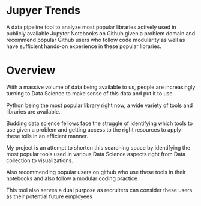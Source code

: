# Jupyer Trends

A data pipeline tool to analyze most popular libraries actively used in publicly available Jupyter Notebooks on Github given a problem domain and recommend popular Github users who follow code modularity as well as have sufficient hands-on experience in these popular libraries.

# Overview
With a massive volume of data being available to us, people are increasingly turning to Data Science to make sense of this data and put it to use.

Python being the most popular library right now, a wide variety of tools and libraries are available.

Budding data science fellows face the struggle of identifying which tools to use given a problem and getting access to the right resources to apply these tolls in an efficient manner.


My project is an attempt to shorten this searching space by identifying the most popular tools used in various Data Science aspects right from Data collection to visualizations.

Also recommending popular users on github who use these tools in their notebooks and also follow a modular coding practice

This tool also serves a dual purpose as recruiters can consider these users as their potential future employees 
